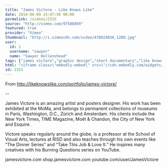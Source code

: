 ```yaml
---
title: "James Victore - Like Knows Like"
date: 2014-06-09 15:47:56 00:00
permalink: /videos/2315
source: "http://vimeo.com/97586859"
featured: true
provider: "Vimeo"
thumbnail: "http://i.vimeocdn.com/video/478024036_1280.jpg"
user:
  id: 1
  username: "sawyer"
  name: "Sawyer Hollenshead"
tags: ["james victore","graphic design","short documentary","like knows like"]
html: "<iframe class=\"embedly-embed\" src=\"//cdn.embedly.com/widgets/media.html?src=http%3A%2F%2Fplayer.vimeo.com%2Fvideo%2F97586859&wmode=transparent&src_secure=1&url=http%3A%2F%2Fvimeo.com%2F97586859&image=http%3A%2F%2Fi.vimeocdn.com%2Fvideo%2F478024036_1280.jpg&key=daaebf4d9cdd46779200162d0ca86e20&type=text%2Fhtml&schema=vimeo\" width=\"1280\" height=\"720\" scrolling=\"no\" frameborder=\"0\" allowfullscreen></iframe>"
id: 2315
---
```


From http://likeknowslike.com/portfolio/james-victore/

--

James Victore is an amazing artist and posters designer. His work has been exhibited at the MoMa, and belongs to permanent collections of museums in Paris, Washington, D.C., Zürich and Amsterdam. His clients include the New York Times, TIME Magazine, Moët & Chandon, the City of New York and Esquire.

Victore speaks regularly around the globe, is a professor at the School of Visual Arts, lectures at RISD and also teaches through his own events like “The Dinner Series” and “Take This Job & Love It.” He inspires many creatives with his Burning Questions series on YouTube.

jamesvictore.com
shop.jamesvictore.com
youtube.com/user/JamesVictore